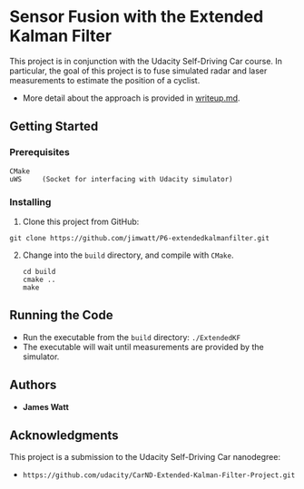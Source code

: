 # Sensor Fusion with the Extended Kalman Filter

This project is in conjunction with the Udacity Self-Driving Car course.  In particular, the goal of this project is to fuse simulated radar and laser measurements to estimate the position of a cyclist.

* More detail about the approach is provided in [writeup.md](./writeup.md).

## Getting Started

### Prerequisites

```
CMake
uWS		(Socket for interfacing with Udacity simulator)	
```

### Installing

1. Clone this project from GitHub:

```
git clone https://github.com/jimwatt/P6-extendedkalmanfilter.git
```

2. Change into the `build` directory, and compile with `CMake`.

   ```
   cd build
   cmake ..
   make
   ```

## Running the Code

* Run the executable from the `build` directory:
  ```./ExtendedKF```
* The executable will wait until measurements are provided by the simulator.





## Authors

* **James Watt**

<!--## License

This project is licensed under the MIT License - see the [LICENSE.md](LICENSE.md) file for details-->

## Acknowledgments
This project is a submission to the Udacity Self-Driving Car nanodegree:

* ```
  https://github.com/udacity/CarND-Extended-Kalman-Filter-Project.git
  ```

